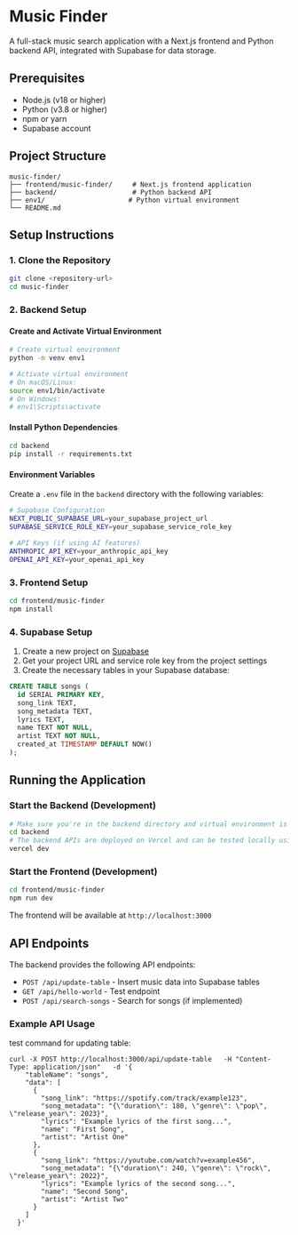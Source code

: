 # Music Finder

A full-stack music search application with a Next.js frontend and Python backend API, integrated with Supabase for data storage.

## Prerequisites

- Node.js (v18 or higher)
- Python (v3.8 or higher)
- npm or yarn
- Supabase account

## Project Structure

```
music-finder/
├── frontend/music-finder/     # Next.js frontend application
├── backend/                   # Python backend API
├── env1/                     # Python virtual environment
└── README.md
```

## Setup Instructions

### 1. Clone the Repository

```bash
git clone <repository-url>
cd music-finder
```

### 2. Backend Setup

#### Create and Activate Virtual Environment

```bash
# Create virtual environment
python -m venv env1

# Activate virtual environment
# On macOS/Linux:
source env1/bin/activate
# On Windows:
# env1\Scripts\activate
```

#### Install Python Dependencies

```bash
cd backend
pip install -r requirements.txt
```

#### Environment Variables

Create a `.env` file in the `backend` directory with the following variables:

```bash
# Supabase Configuration
NEXT_PUBLIC_SUPABASE_URL=your_supabase_project_url
SUPABASE_SERVICE_ROLE_KEY=your_supabase_service_role_key

# API Keys (if using AI features)
ANTHROPIC_API_KEY=your_anthropic_api_key
OPENAI_API_KEY=your_openai_api_key
```

### 3. Frontend Setup

```bash
cd frontend/music-finder
npm install
```

### 4. Supabase Setup

1. Create a new project on [Supabase](https://supabase.com)
2. Get your project URL and service role key from the project settings
3. Create the necessary tables in your Supabase database:

```sql
CREATE TABLE songs (
  id SERIAL PRIMARY KEY,
  song_link TEXT,
  song_metadata TEXT,
  lyrics TEXT,
  name TEXT NOT NULL,
  artist TEXT NOT NULL,
  created_at TIMESTAMP DEFAULT NOW()
);
```

## Running the Application

### Start the Backend (Development)

```bash
# Make sure you're in the backend directory and virtual environment is activated
cd backend
# The backend APIs are deployed on Vercel and can be tested locally using Vercel CLI
vercel dev
```

### Start the Frontend (Development)

```bash
cd frontend/music-finder
npm run dev
```

The frontend will be available at `http://localhost:3000`

## API Endpoints

The backend provides the following API endpoints:

- `POST /api/update-table` - Insert music data into Supabase tables
- `GET /api/hello-world` - Test endpoint
- `POST /api/search-songs` - Search for songs (if implemented)

### Example API Usage

test command for updating table:
```
curl -X POST http://localhost:3000/api/update-table   -H "Content-Type: application/json"   -d '{
    "tableName": "songs",
    "data": [
      {
        "song_link": "https://spotify.com/track/example123",
        "song_metadata": "{\"duration\": 180, \"genre\": \"pop\", \"release_year\": 2023}",
        "lyrics": "Example lyrics of the first song...",
        "name": "First Song",
        "artist": "Artist One"
      },
      {
        "song_link": "https://youtube.com/watch?v=example456",
        "song_metadata": "{\"duration\": 240, \"genre\": \"rock\", \"release_year\": 2022}",
        "lyrics": "Example lyrics of the second song...",
        "name": "Second Song",
        "artist": "Artist Two"
      }
    ]
  }'
```